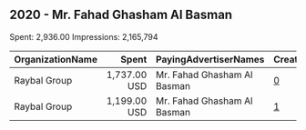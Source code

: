 ## 2020 - Mr. Fahad Ghasham Al Basman 
Spent: 2,936.00
Impressions: 2,165,794

|OrganizationName|Spent|PayingAdvertiserNames|CreativeUrls|Impressions|Genders|AgeBrackets|CountryCodes|BillingAddresses|CandidateBallotInformation|
|:---|---:|:---|:---|---:|:---|:---|:---|:---|:---|
|Raybal Group|1,737.00 USD|Mr. Fahad Ghasham Al Basman|[0](https://www.snap.com/political-ads/asset/3f1100cac743b000555191b4bfbec6b5a00d2c4300862ecf1d69fec2e4b83774?mediaType=jpg)|1,348,733||18+|kuwait|"Abdullah AlMubarak St,Murqab,15000,KW"||
|Raybal Group|1,199.00 USD|Mr. Fahad Ghasham Al Basman|[1](https://www.snap.com/political-ads/asset/6b4644805651c91e7e3a5df95df0b058cc5c611d99cbc0007023816f104f3c1f?mediaType=jpg)|817,061||18+|kuwait|"Abdullah AlMubarak St,Murqab,15000,KW"||
